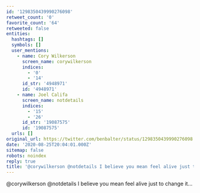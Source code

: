 ```yaml
---
id: '1298350439990276098'
retweet_count: '0'
favorite_count: '64'
retweeted: false
entities:
  hashtags: []
  symbols: []
  user_mentions:
    - name: Cory Wilkerson
      screen_name: corywilkerson
      indices:
        - '0'
        - '14'
      id_str: '4948971'
      id: '4948971'
    - name: Joel Califa
      screen_name: notdetails
      indices:
        - '15'
        - '26'
      id_str: '19087575'
      id: '19087575'
  urls: []
original_url: https://twitter.com/benbalter/status/1298350439990276098
date: '2020-08-25T20:04:01.000Z'
sitemap: false
robots: noindex
reply: true
title: '@corywilkerson @notdetails I believe you mean feel alive just to change it...'
---
```


@corywilkerson @notdetails I believe you mean feel alive just to change it...